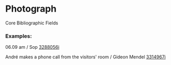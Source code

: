 # Photograph

Core Bibliographic Fields

### Examples:

06.09 am / Sop [3288056i](https://wellcomecollection.org/works/ekk9ncs7)

André makes a phone call from the visitors' room / Gideon Mendel [3314967i](https://wellcomecollection.org/works/vc57ua8p)
